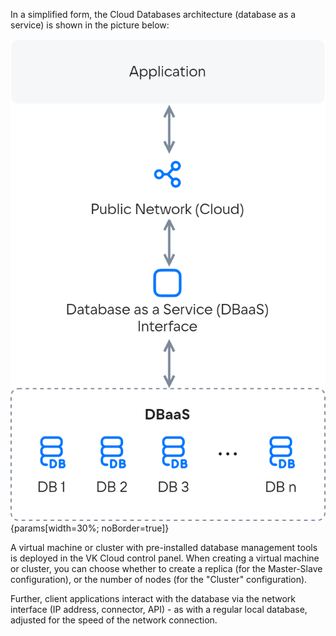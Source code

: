 In a simplified form, the Cloud Databases architecture (database as a service) is shown in the picture below:

![Cloud Databases architecture](./assets/dbaas_architecture.png){params[width=30%; noBorder=true]}

A virtual machine or cluster with pre-installed database management tools is deployed in the VK Cloud control panel. When creating a virtual machine or cluster, you can choose whether to create a replica (for the Master-Slave configuration), or the number of nodes (for the "Cluster" configuration).

Further, client applications interact with the database via the network interface (IP address, connector, API) - as with a regular local database, adjusted for the speed of the network connection.
